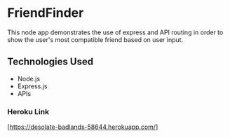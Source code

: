 # FriendFinder

This node app demonstrates the use of express and API routing in order to show the user's most compatible friend based on user input. 


## Technologies Used
* Node.js
* Express.js
* APIs


### Heroku Link
[https://desolate-badlands-58644.herokuapp.com/]
